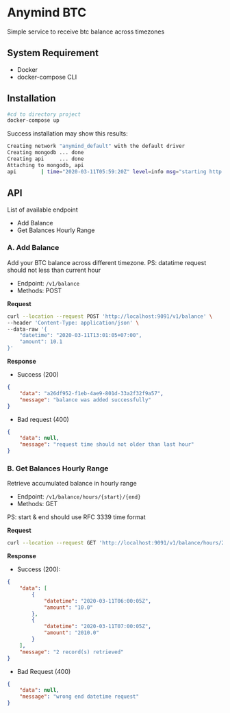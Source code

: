 # Anymind BTC

Simple service to receive btc balance across timezones

## System Requirement

- Docker
- docker-compose CLI

## Installation

```bash
#cd to directory project
docker-compose up
```

Success installation may show this results:
```bash
Creating network "anymind_default" with the default driver
Creating mongodb ... done
Creating api     ... done
Attaching to mongodb, api
api        | time="2020-03-11T05:59:20Z" level=info msg="starting http application.."
```

## API

List of available endpoint

- Add Balance 
- Get Balances Hourly Range

### A. Add Balance

Add your BTC balance across different timezone. PS: datatime request should not less than current hour

- Endpoint: `/v1/balance`
- Methods: POST

**Request**

```bash
curl --location --request POST 'http://localhost:9091/v1/balance' \
--header 'Content-Type: application/json' \
--data-raw '{
	"datetime": "2020-03-11T13:01:05+07:00",
	"amount": 10.1
}'
```

**Response**

- Success (200)
```json
{
    "data": "a26df952-f1eb-4ae9-801d-33a2f32f9a57",
    "message": "balance was added successfully"
}
```

- Bad request (400)
```json
{
    "data": null,
    "message": "request time should not older than last hour"
}
```

### B. Get Balances Hourly Range

Retrieve accumulated balance in hourly range

- Endpoint: `/v1/balance/hours/{start}/{end}`
- Methods: GET

PS: start & end should use RFC 3339 time format

**Request**

```bash
curl --location --request GET 'http://localhost:9091/v1/balance/hours/2020-03-11T12:10:05+07:00/2020-03-11T14:20:05+07:00'
```

**Response**

- Success (200):

```json
{
    "data": [
        {
            "datetime": "2020-03-11T06:00:05Z",
            "amount": "10.0"
        },
        {
            "datetime": "2020-03-11T07:00:05Z",
            "amount": "2010.0"
        }
    ],
    "message": "2 record(s) retrieved"
}
```

- Bad Request (400)

```json
{
    "data": null,
    "message": "wrong end datetime request"
}
```